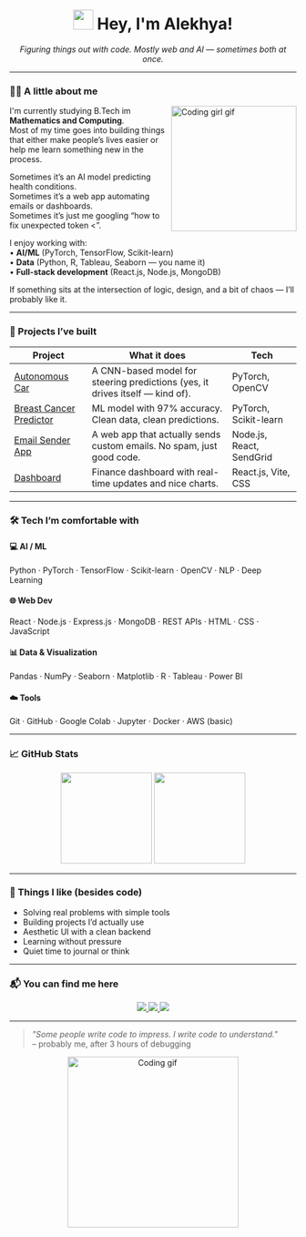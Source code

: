 <h1 align="center">
  <img src="https://em-content.zobj.net/source/microsoft-teams/337/waving-hand_1f44b.png" width="35px" style="margin-bottom: -5px;" />
  Hey, I'm Alekhya!
</h1>

<p align="center"><em>Figuring things out with code. Mostly web and AI — sometimes both at once.</em></p>

---

<h3>👩‍💻 A little about me</h3>

<img src="https://media.giphy.com/media/u2pmTWUi0MXjyrMaVj/giphy.gif" width="220px" align="right" style="margin-left: 10px;" alt="Coding girl gif" />

I'm currently studying B.Tech im **Mathematics and Computing**.  
Most of my time goes into building things that either make people’s lives easier or help me learn something new in the process.

Sometimes it’s an AI model predicting health conditions.  
Sometimes it’s a web app automating emails or dashboards.  
Sometimes it’s just me googling “how to fix unexpected token <”.

I enjoy working with:  
• **AI/ML** (PyTorch, TensorFlow, Scikit-learn)  
• **Data** (Python, R, Tableau, Seaborn — you name it)  
• **Full-stack development** (React.js, Node.js, MongoDB)

If something sits at the intersection of logic, design, and a bit of chaos — I’ll probably like it.


---

### 🧠 Projects I’ve built

| Project | What it does | Tech |
|--------|--------------|------|
| [Autonomous Car](https://github.com/AlekhyaGudibandla/Autonomous-Car) | A CNN-based model for steering predictions (yes, it drives itself — kind of). | PyTorch, OpenCV |
| [Breast Cancer Predictor](https://github.com/AlekhyaGudibandla/Breast-cancer-prediction-model) | ML model with 97% accuracy. Clean data, clean predictions. | PyTorch, Scikit-learn |
| [Email Sender App](https://github.com/AlekhyaGudibandla/custom_email_sender) | A web app that actually sends custom emails. No spam, just good code. | Node.js, React, SendGrid |
| [Dashboard](https://github.com/AlekhyaGudibandla/Dashboard) | Finance dashboard with real-time updates and nice charts. | React.js, Vite, CSS |

---

### 🛠️ Tech I’m comfortable with

#### 💻 AI / ML  
Python · PyTorch · TensorFlow · Scikit-learn · OpenCV · NLP · Deep Learning

#### 🌐 Web Dev  
React · Node.js · Express.js · MongoDB · REST APIs · HTML · CSS · JavaScript

#### 📊 Data & Visualization  
Pandas · NumPy · Seaborn · Matplotlib · R · Tableau · Power BI

#### ☁️ Tools  
Git · GitHub · Google Colab · Jupyter · Docker · AWS (basic)

---

### 📈 GitHub Stats

<div align="center">
  <img src="https://github-readme-stats.vercel.app/api?username=AlekhyaGudibandla&show_icons=true&theme=tokyonight&hide_border=true" height="160"/>
  <img src="https://github-readme-stats.vercel.app/api/top-langs/?username=AlekhyaGudibandla&layout=compact&theme=tokyonight&hide_border=true" height="160"/>
</div>

---

### 🎨 Things I like (besides code)

- Solving real problems with simple tools  
- Building projects I’d actually use  
- Aesthetic UI with a clean backend  
- Learning without pressure  
- Quiet time to journal or think  

---

### 📬 You can find me here

<p align="center">
  <a href="https://github.com/AlekhyaGudibandla">
    <img src="https://img.shields.io/badge/GitHub-171515?style=for-the-badge&logo=github&logoColor=white"/>
  </a>
  <a href="https://linkedin.com/in/alekhya-gudibandla-3571b5256">
    <img src="https://img.shields.io/badge/LinkedIn-0A66C2?style=for-the-badge&logo=linkedin&logoColor=white"/>
  </a>
  <a href="https://x.com/AlekhyaGud">
    <img src="https://img.shields.io/badge/X-black?style=for-the-badge&logo=x&logoColor=white"/>
  </a>
</p>

---

> _"Some people write code to impress. I write code to understand."_  
> – probably me, after 3 hours of debugging

<p align="center">
  <img src="https://media.giphy.com/media/WFZvB7VIXBgiz3oDXE/giphy.gif" width="300" alt="Coding gif">
</p>
